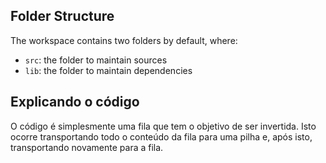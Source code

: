 ## Folder Structure

The workspace contains two folders by default, where:

- `src`: the folder to maintain sources
- `lib`: the folder to maintain dependencies

## Explicando o código
O código é simplesmente uma fila que tem o objetivo de ser invertida. Isto ocorre transportando todo o conteúdo da fila para uma pilha e, após isto, transportando novamente para a fila.
